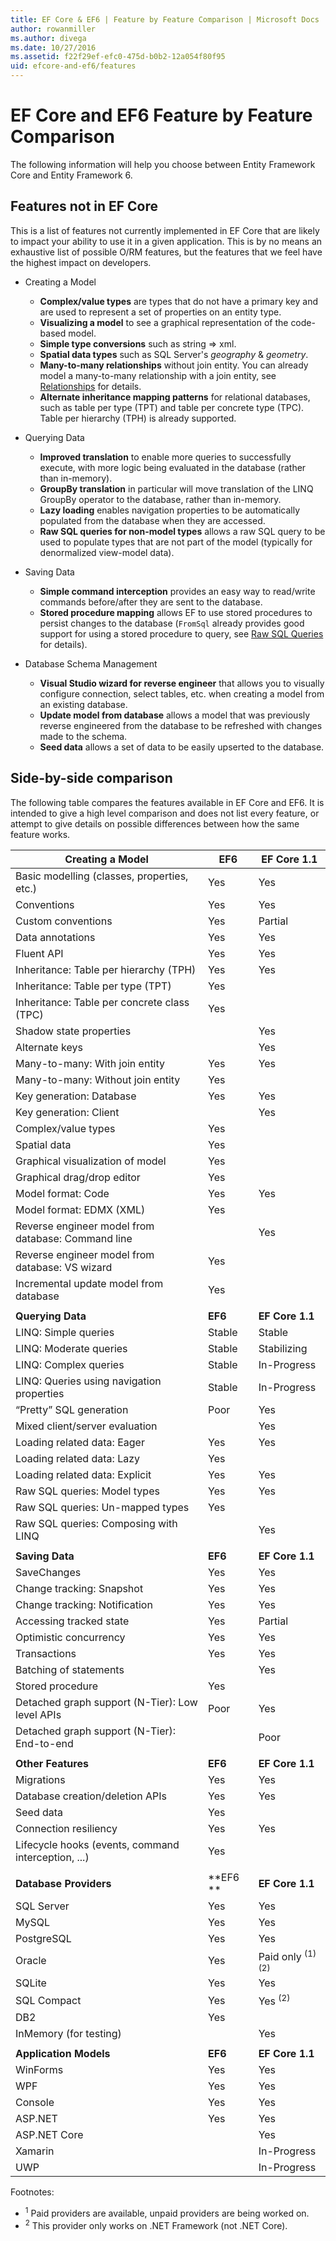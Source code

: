 ```yaml
---
title: EF Core & EF6 | Feature by Feature Comparison | Microsoft Docs
author: rowanmiller
ms.author: divega
ms.date: 10/27/2016
ms.assetid: f22f29ef-efc0-475d-b0b2-12a054f80f95
uid: efcore-and-ef6/features
---
```


# EF Core and EF6 Feature by Feature Comparison

The following information will help you choose between Entity Framework Core and Entity Framework 6.

## Features not in EF Core

This is a list of features not currently implemented in EF Core that are likely to impact your ability to use it in a given application. This is by no means an exhaustive list of possible O/RM features, but the features that we feel have the highest impact on developers.

* Creating a Model
     * **Complex/value types** are types that do not have a primary key and are used to represent a set of properties on an entity type.
     * **Visualizing a model** to see a graphical representation of the code-based model.
     * **Simple type conversions** such as string => xml.
     * **Spatial data types** such as SQL Server's *geography* & *geometry*.
     * **Many-to-many relationships** without join entity. You can already model a many-to-many relationship with a join entity, see [Relationships](../core/modeling/relationships.md) for details.
     * **Alternate inheritance mapping patterns** for relational databases, such as table per type (TPT) and table per concrete type (TPC). Table per hierarchy (TPH) is already supported.

* Querying Data
     * **Improved translation** to enable more queries to successfully execute, with more logic being evaluated in the database (rather than in-memory).
     * **GroupBy translation** in particular will move translation of the LINQ GroupBy operator to the database, rather than in-memory.
     * **Lazy loading** enables navigation properties to be automatically populated from the database when they are accessed.
     * **Raw SQL queries for non-model types** allows a raw SQL query to be used to populate types that are not part of the model (typically for denormalized view-model data).

* Saving Data
     * **Simple command interception** provides an easy way to read/write commands before/after they are sent to the database.
     * **Stored procedure mapping** allows EF to use stored procedures to persist changes to the database (`FromSql` already provides good support for using a stored procedure to query, see [Raw SQL Queries](../core/querying/raw-sql.md) for details).

* Database Schema Management
     * **Visual Studio wizard for reverse engineer** that allows you to visually configure connection, select tables, etc. when creating a model from an existing database.
     * **Update model from database** allows a model that was previously reverse engineered from the database to be refreshed with changes made to the schema.
     * **Seed data** allows a set of data to be easily upserted to the database.

## Side-by-side comparison

The following table compares the features available in EF Core and EF6. It is intended to give a high level comparison and does not list every feature, or attempt to give details on possible differences between how the same feature works.

| **Creating a Model**                                |**EF6** |**EF Core 1.1**                  |
| --------------------------------------------------- | ------ | ------------------------------- |
| Basic modelling (classes, properties, etc.)         | Yes    | Yes                             |
| Conventions                                         | Yes    | Yes                             |
| Custom conventions                                  | Yes    | Partial                         |
| Data annotations                                    | Yes    | Yes                             |
| Fluent API                                          | Yes    | Yes                             |
| Inheritance: Table per hierarchy (TPH)              | Yes    | Yes                             |
| Inheritance: Table per type (TPT)                   | Yes    |                                 |
| Inheritance: Table per concrete class (TPC)         | Yes    |                                 |
| Shadow state properties                             |        | Yes                             |
| Alternate keys                                      |        | Yes                             |
| Many-to-many: With join entity                      | Yes    | Yes                             |
| Many-to-many: Without join entity                   | Yes    |                                 |
| Key generation: Database                            | Yes    | Yes                             |
| Key generation: Client                              |        | Yes                             |
| Complex/value types                                 | Yes    |                                 |
| Spatial data                                        | Yes    |                                 |
| Graphical visualization of model                    | Yes    |                                 |
| Graphical drag/drop editor                          | Yes    |                                 |
| Model format: Code                                  | Yes    | Yes                             |
| Model format: EDMX (XML)                            | Yes    |                                 |
| Reverse engineer model from database: Command line  |        | Yes                             |
| Reverse engineer model from database: VS wizard     | Yes    |                                 |
| Incremental update model from database              | Yes    |                                 |
|                                                     |        |                                 |
| **Querying Data**                                   |**EF6** |**EF Core 1.1**                  |
| LINQ: Simple queries                                | Stable | Stable                          |
| LINQ: Moderate queries                              | Stable | Stabilizing                     |
| LINQ: Complex queries                               | Stable | In-Progress                     |
| LINQ: Queries using navigation properties           | Stable | In-Progress                     |
| “Pretty” SQL generation                             | Poor   | Yes                             |
| Mixed client/server evaluation                      |        | Yes                             |
| Loading related data: Eager                         | Yes    | Yes                             |
| Loading related data: Lazy                          | Yes    |                                 |
| Loading related data: Explicit                      | Yes    | Yes                             |
| Raw SQL queries: Model types                        | Yes    | Yes                             |
| Raw SQL queries: Un-mapped types                    | Yes    |                                 |
| Raw SQL queries: Composing with LINQ                |        | Yes                             |
|                                                     |        |                                 |
| **Saving Data**                                     |**EF6** |**EF Core 1.1**                  |
| SaveChanges                                         | Yes    | Yes                             |
| Change tracking: Snapshot                           | Yes    | Yes                             |
| Change tracking: Notification                       | Yes    | Yes                             |
| Accessing tracked state                             | Yes    | Partial                         |
| Optimistic concurrency                              | Yes    | Yes                             |
| Transactions                                        | Yes    | Yes                             |
| Batching of statements                              |        | Yes                             |
| Stored procedure                                    | Yes    |                                 |
| Detached graph support (N-Tier): Low level APIs     | Poor   | Yes                             |
| Detached graph support (N-Tier): End-to-end         |        | Poor                            |
|                                                     |        |                                 |
| **Other Features**                                  |**EF6** |**EF Core 1.1**                  |
| Migrations                                          | Yes    | Yes                             |
| Database creation/deletion APIs                     | Yes    | Yes                             |
| Seed data                                           | Yes    |                                 |
| Connection resiliency                               | Yes    | Yes                             |
| Lifecycle hooks (events, command interception, ...) | Yes    |                                 |
|                                                     |        |                                 |
| **Database Providers**                              |**EF6 **|**EF Core 1.1**                  |
| SQL Server                                          | Yes    | Yes                             |
| MySQL                                               | Yes    | Yes                             |
| PostgreSQL                                          | Yes    | Yes                             |
| Oracle                                              | Yes    | Paid only <sup>(1) (2)</sup>    |
| SQLite                                              | Yes    | Yes                             |
| SQL Compact                                         | Yes    | Yes <sup>(2)</sup>              |
| DB2                                                 | Yes    |                                 |
| InMemory (for testing)                              |        | Yes                             |
|                                                     |        |                                 |
| **Application Models**                              |**EF6** |**EF Core 1.1**                  |
| WinForms                                            | Yes    | Yes                             |
| WPF                                                 | Yes    | Yes                             |
| Console                                             | Yes    | Yes                             |
| ASP.NET                                             | Yes    | Yes                             |
| ASP.NET Core                                        |        | Yes                             |
| Xamarin                                             |        | In-Progress                     |
| UWP                                                 |        | In-Progress                     |

Footnotes:
* <sup>1</sup> Paid providers are available, unpaid providers are being worked on.
* <sup>2</sup> This provider only works on .NET Framework (not .NET Core).
